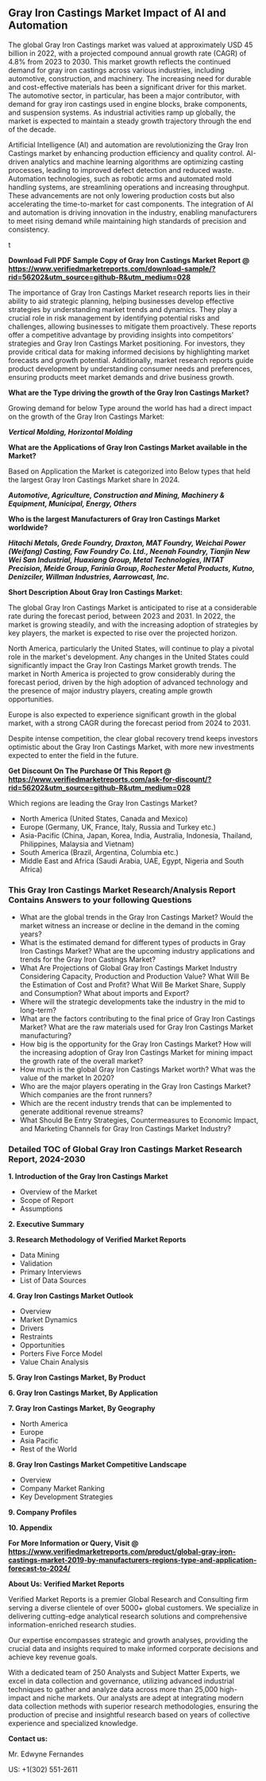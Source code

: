 <h2>Gray Iron Castings Market Impact of AI and Automation</h2><p>The global Gray Iron Castings market was valued at approximately USD 45 billion in 2022, with a projected compound annual growth rate (CAGR) of 4.8% from 2023 to 2030. This market growth reflects the continued demand for gray iron castings across various industries, including automotive, construction, and machinery. The increasing need for durable and cost-effective materials has been a significant driver for this market. The automotive sector, in particular, has been a major contributor, with demand for gray iron castings used in engine blocks, brake components, and suspension systems. As industrial activities ramp up globally, the market is expected to maintain a steady growth trajectory through the end of the decade.</p><p>Artificial Intelligence (AI) and automation are revolutionizing the Gray Iron Castings market by enhancing production efficiency and quality control. AI-driven analytics and machine learning algorithms are optimizing casting processes, leading to improved defect detection and reduced waste. Automation technologies, such as robotic arms and automated mold handling systems, are streamlining operations and increasing throughput. These advancements are not only lowering production costs but also accelerating the time-to-market for cast components. The integration of AI and automation is driving innovation in the industry, enabling manufacturers to meet rising demand while maintaining high standards of precision and consistency.</p>t</p><p id="" class=""><strong>Download Full PDF Sample Copy of Gray Iron Castings Market Report @ <a href="https://www.verifiedmarketreports.com/download-sample/?rid=56202&utm_source=github-R&utm_medium=028" target="_blank">https://www.verifiedmarketreports.com/download-sample/?rid=56202&utm_source=github-R&utm_medium=028</a></strong></p><p>The importance of&nbsp;Gray Iron Castings Market research reports lies in their ability to aid strategic planning, helping businesses develop effective strategies by understanding market trends and dynamics. They play a crucial role in risk management by identifying potential risks and challenges, allowing businesses to mitigate them proactively. These reports offer a competitive advantage by providing insights into competitors' strategies and Gray Iron Castings Market positioning. For investors, they provide critical data for making informed decisions by highlighting market forecasts and growth potential. Additionally, market research reports guide product development by understanding consumer needs and preferences, ensuring products meet market demands and drive business growth.</p><p><strong>What are the&nbsp;Type driving the growth of the Gray Iron Castings Market?</strong></p><p id="" class="">Growing demand for below Type around the world has had a direct impact on the growth of the Gray Iron Castings Market:</p><em><strong>Vertical Molding, Horizontal Molding</strong></em></p><strong>What are the&nbsp;Applications&nbsp;of Gray Iron Castings Market available in the Market?</strong></p><p id="" class="">Based on Application the Market is categorized into Below types that held the largest Gray Iron Castings Market share In 2024.</p><em><strong>Automotive, Agriculture, Construction and Mining, Machinery & Equipment, Municipal, Energy, Others</strong></em></p><strong>Who is the largest Manufacturers of Gray Iron Castings Market worldwide?</strong></p><p><em><strong>Hitachi Metals, Grede Foundry, Draxton, MAT Foundry, Weichai Power (Weifang) Casting, Faw Foundry Co. Ltd., Neenah Foundry, Tianjin New Wei San Industrial, Huaxiang Group, Metal Technologies, INTAT Precision, Meide Group, Farinia Group, Rochester Metal Products, Kutno, Denizciler, Willman Industries, Aarrowcast, Inc.</strong></em></p><p id="" class=""><strong>Short Description About Gray Iron Castings Market:</strong></p><p>The global Gray Iron Castings Market is anticipated to rise at a considerable rate during the forecast period, between 2023 and 2031. In 2022, the market is growing steadily, and with the increasing adoption of strategies by key players, the market is expected to rise over the projected horizon.</p><p>North America, particularly the United States, will continue to play a pivotal role in the market's development. Any changes in the United States could significantly impact the Gray Iron Castings Market growth trends. The market in North America is projected to grow considerably during the forecast period, driven by the high adoption of advanced technology and the presence of major industry players, creating ample growth opportunities.</p><p>Europe is also expected to experience significant growth in the global market, with a strong CAGR during the forecast period from 2024 to 2031.</p><p>Despite intense competition, the clear global recovery trend keeps investors optimistic about the Gray Iron Castings Market, with more new investments expected to enter the field in the future.</p><p id="" class=""><strong>Get Discount On The Purchase Of This Report @ <a href="https://www.verifiedmarketreports.com/ask-for-discount/?rid=56202&utm_source=github-R&utm_medium=028" target="_blank">https://www.verifiedmarketreports.com/ask-for-discount/?rid=56202&utm_source=github-R&utm_medium=028</a></strong></p>Which regions are leading the Gray Iron Castings Market?</p><ul><li>North America (United States, Canada and Mexico)</li><li>Europe (Germany, UK, France, Italy, Russia and Turkey etc.)</li><li>Asia-Pacific (China, Japan, Korea, India, Australia, Indonesia, Thailand, Philippines, Malaysia and Vietnam)</li><li>South America (Brazil, Argentina, Columbia etc.)</li><li>Middle East and Africa (Saudi Arabia, UAE, Egypt, Nigeria and South Africa)</li></ul><h3 id="" class="">This Gray Iron Castings Market Research/Analysis Report Contains Answers to your following Questions</h3><ul><li>What are the global trends in the Gray Iron Castings Market? Would the market witness an increase or decline in the demand in the coming years?</li><li>What is the estimated demand for different types of products in Gray Iron Castings Market? What are the upcoming industry applications and trends for the Gray Iron Castings Market?</li><li>What Are Projections of Global Gray Iron Castings Market Industry Considering Capacity, Production and Production Value? What Will Be the Estimation of Cost and Profit? What Will Be Market Share, Supply and Consumption? What about imports and Export?</li><li>Where will the strategic developments take the industry in the mid to long-term?</li><li>What are the factors contributing to the final price of Gray Iron Castings Market? What are the raw materials used for Gray Iron Castings Market manufacturing?</li><li>How big is the opportunity for the Gray Iron Castings Market? How will the increasing adoption of Gray Iron Castings Market for mining impact the growth rate of the overall market?</li><li>How much is the global Gray Iron Castings Market worth? What was the value of the market In 2020?</li><li>Who are the major players operating in the Gray Iron Castings Market? Which companies are the front runners?</li><li>Which are the recent industry trends that can be implemented to generate additional revenue streams?</li><li>What Should Be Entry Strategies, Countermeasures to Economic Impact, and Marketing Channels for Gray Iron Castings Market Industry?</li></ul><h3 id="" class="">Detailed TOC of Global Gray Iron Castings Market Research Report, 2024-2030</h3><p id="" class=""><strong>1. Introduction of the Gray Iron Castings Market</strong></p><ul><li>Overview of the Market</li><li>Scope of Report</li><li>Assumptions</li></ul><p id="" class=""><strong>2. Executive Summary</strong></p><p id="" class=""><strong>3. Research Methodology of Verified Market Reports</strong></p><ul><li>Data Mining</li><li>Validation</li><li>Primary Interviews</li><li>List of Data Sources</li></ul><p id="" class=""><strong>4. Gray Iron Castings Market Outlook</strong></p><ul><li>Overview</li><li>Market Dynamics</li><li>Drivers</li><li>Restraints</li><li>Opportunities</li><li>Porters Five Force Model</li><li>Value Chain Analysis</li></ul><p id="" class=""><strong>5. Gray Iron Castings Market, By Product</strong></p><p id="" class=""><strong>6. Gray Iron Castings Market, By Application</strong></p><p id="" class=""><strong>7. Gray Iron Castings Market, By Geography</strong></p><ul><li>North America</li><li>Europe</li><li>Asia Pacific</li><li>Rest of the World</li></ul><p id="" class=""><strong>8. Gray Iron Castings Market Competitive Landscape</strong></p><ul><li>Overview</li><li>Company Market Ranking</li><li>Key Development Strategies</li></ul><p id="" class=""><strong>9. Company Profiles</strong></p><p id="" class=""><strong>10. Appendix</strong></p><p id="" class=""><strong>For More Information or Query, Visit @ <a href="https://www.verifiedmarketreports.com/product/global-gray-iron-castings-market-2019-by-manufacturers-regions-type-and-application-forecast-to-2024/" target="_blank">https://www.verifiedmarketreports.com/product/global-gray-iron-castings-market-2019-by-manufacturers-regions-type-and-application-forecast-to-2024/</a></strong></p><p id="" class=""><strong>About Us: Verified Market Reports</strong></p><p id="" class="">Verified Market Reports is a premier Global Research and Consulting firm serving a diverse clientele of over 5000+ global customers. We specialize in delivering cutting-edge analytical research solutions and comprehensive information-enriched research studies.</p><p id="" class="">Our expertise encompasses strategic and growth analyses, providing the crucial data and insights required to make informed corporate decisions and achieve key revenue goals.</p><p id="" class="">With a dedicated team of 250 Analysts and Subject Matter Experts, we excel in data collection and governance, utilizing advanced industrial techniques to gather and analyze data across more than 25,000 high-impact and niche markets. Our analysts are adept at integrating modern data collection methods with superior research methodologies, ensuring the production of precise and insightful research based on years of collective experience and specialized knowledge.</p><p id="" class=""><strong>Contact us:</strong></p><p id="" class="">Mr. Edwyne Fernandes</p><p id="" class="">US: +1(302) 551-2611</p>